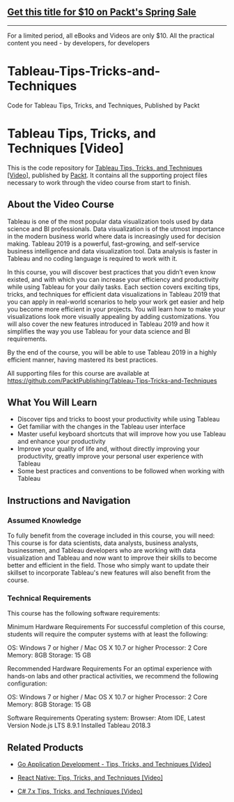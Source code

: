 ## [Get this title for $10 on Packt's Spring Sale](https://www.packt.com/V13131?utm_source=github&utm_medium=packt-github-repo&utm_campaign=spring_10_dollar_2022)
-----
For a limited period, all eBooks and Videos are only $10. All the practical content you need \- by developers, for developers

# Tableau-Tips-Tricks-and-Techniques
Code for Tableau Tips, Tricks, and Techniques, Published by Packt                                                                                                                                    
# Tableau Tips, Tricks, and Techniques [Video]
This is the code repository for [Tableau Tips, Tricks, and Techniques [Video]](https://www.packtpub.com/big-data-and-business-intelligence/tableau-tips-tricks-and-techniques-video?utm_source=github&utm_medium=repository&utm_campaign=9781789950809), published by [Packt](https://www.packtpub.com/?utm_source=github). It contains all the supporting project files necessary to work through the video course from start to finish.
## About the Video Course
Tableau is one of the most popular data visualization tools used by data science and BI professionals. Data visualization is of the utmost importance in the modern business world where data is increasingly used for decision making. Tableau 2019 is a powerful, fast–growing, and self-service business intelligence and data visualization tool. Data analysis is faster in Tableau and no coding language is required to work with it.

In this course, you will discover best practices that you didn’t even know existed, and with which you can increase your efficiency and productivity while using Tableau for your daily tasks. Each section covers exciting tips, tricks, and techniques for efficient data visualizations in Tableau 2019 that you can apply in real-world scenarios to help your work get easier and help you become more efficient in your projects. You will learn how to make your visualizations look more visually appealing by adding customizations. You will also cover the new features introduced in Tableau 2019 and how it simplifies the way you use Tableau for your data science and BI requirements.

By the end of the course, you will be able to use Tableau 2019 in a highly efficient manner, having mastered its best practices.

All supporting files for this course are available at https://github.com/PacktPublishing/Tableau-Tips-Tricks-and-Techniques

<H2>What You Will Learn</H2>
<DIV class=book-info-will-learn-text>
<UL>
<LI>Discover tips and tricks to boost your productivity while using Tableau 
<LI>Get familiar with the changes in the Tableau user interface 
<LI>Master useful keyboard shortcuts that will improve how you use Tableau and enhance your productivity 
<LI>Improve your quality of life and, without directly improving your productivity, greatly improve your personal user experience with Tableau 
<LI>Some best practices and conventions to be followed when working with Tableau </LI></UL></DIV>

## Instructions and Navigation
### Assumed Knowledge
To fully benefit from the coverage included in this course, you will need:<br/>
This course is for data scientists, data analysts, business analysts, businessmen, and Tableau developers who are working with data visualization and Tableau and now want to improve their skills to become better and efficient in the field. Those who simply want to update their skillset to incorporate Tableau's new features will also benefit from the course.
### Technical Requirements
This course has the following software requirements:<br/>

Minimum Hardware Requirements
For successful completion of this course, students will require the computer systems with at least the following:

OS: Windows 7 or higher / Mac OS X 10.7 or higher
Processor: 2 Core
Memory: 8GB
Storage: 15 GB

Recommended Hardware Requirements
For an optimal experience with hands-on labs and other practical activities, we recommend the following configuration:

OS: Windows 7 or higher / Mac OS X 10.7 or higher
Processor: 2 Core
Memory: 8GB
Storage: 15 GB

Software Requirements
Operating system: 
Browser: 
Atom IDE, Latest Version
Node.js LTS 8.9.1 Installed
Tableau 2018.3

## Related Products
* [Go Application Development - Tips, Tricks, and Techniques [Video]](https://www.packtpub.com/application-development/go-application-development-tips-tricks-and-techniques-video?utm_source=github&utm_medium=repository&utm_campaign=9781789134797)

* [React Native: Tips, Tricks, and Techniques [Video]](https://www.packtpub.com/web-development/react-native-tips-tricks-and-techniques-video?utm_source=github&utm_medium=repository&utm_campaign=9781789615180)

* [C# 7.x Tips, Tricks, and Techniques [Video]](https://www.packtpub.com/application-development/c-7x-tips-tricks-and-techniques-video?utm_source=github&utm_medium=repository&utm_campaign=9781789341553)

